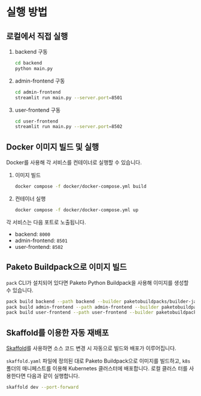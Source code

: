 # 실행 방법

## 로컬에서 직접 실행
1. backend 구동
   ```bash
   cd backend
   python main.py
   ```
2. admin-frontend 구동
   ```bash
   cd admin-frontend
   streamlit run main.py --server.port=8501
   ```
3. user-frontend 구동
   ```bash
   cd user-frontend
   streamlit run main.py --server.port=8502
   ```

## Docker 이미지 빌드 및 실행
Docker를 사용해 각 서비스를 컨테이너로 실행할 수 있습니다.

1. 이미지 빌드
   ```bash
   docker compose -f docker/docker-compose.yml build
   ```
2. 컨테이너 실행
   ```bash
   docker compose -f docker/docker-compose.yml up
   ```

각 서비스는 다음 포트로 노출됩니다.
- backend: `8000`
- admin-frontend: `8501`
- user-frontend: `8502`

## Paketo Buildpack으로 이미지 빌드
`pack` CLI가 설치되어 있다면 Paketo Python Buildpack을 사용해 이미지를 생성할 수 있습니다.

```bash
pack build backend --path backend --builder paketobuildpacks/builder-jammy-base
pack build admin-frontend --path admin-frontend --builder paketobuildpacks/builder-jammy-base
pack build user-frontend --path user-frontend --builder paketobuildpacks/builder-jammy-base
```

## Skaffold를 이용한 자동 재배포
[Skaffold](https://skaffold.dev/)를 사용하면 소스 코드 변경 시 자동으로 빌드와 배포가 이루어집니다.

`skaffold.yaml` 파일에 정의된 대로 Paketo Buildpack으로 이미지를 빌드하고,
`k8s` 폴더의 매니페스트를 이용해 Kubernetes 클러스터에 배포합니다. 로컬 클러스
터를 사용한다면 다음과 같이 실행합니다.

```bash
skaffold dev --port-forward
```
